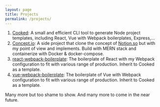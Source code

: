 ```yaml
---
layout: page
title: Projects
permalink: /projects/
---
```


1. <a target="blank" href="https://github.com/bodetaima/cooked">Cooked</a>: A small and efficient CLI tool to generate Node project templates, including React, Vue with Webpack boilerplates, Express,...
2. <a target="blank" href="https://github.com/bodetaima/concept.io">Concept.io</a>: A side project that clone the concept of [Notion.so](https://notion.so) but with my point of view and implements. Build with MERN stack and containerize with Docker & docker-compose.
3. <a target="blank" href="https://github.com/bodetaima/react-webpack-boilerplate">react-webpack-boilerplate</a>: The boilerplate of React with my Webpack configuration to fit with various range of production. Inherit to Cooked as a template.
4. <a target="blank" href="https://github.com/bodetaima/vue-webpack-boilerplate">vue-webpack-boilerplate</a>: The boilerplate of Vue with Webpack configuration to fit with various range of production. Inherit to Cooked as a template.

Many more but too shame to show. And many more to come in the near future.
